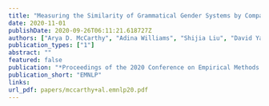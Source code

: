 ```yaml
---
title: "Measuring the Similarity of Grammatical Gender Systems by Comparing Partitions"
date: 2020-11-01
publishDate: 2020-09-26T06:11:21.618727Z
authors: ["Arya D. McCarthy", "Adina Williams", "Shijia Liu", "David Yarowsky", "Ryan Cotterell"]
publication_types: ["1"]
abstract: ""
featured: false
publication: "*Proceedings of the 2020 Conference on Empirical Methods in Natural Language Processing*"
publication_short: "EMNLP"
links:
url_pdf: papers/mccarthy+al.emnlp20.pdf
---
```


